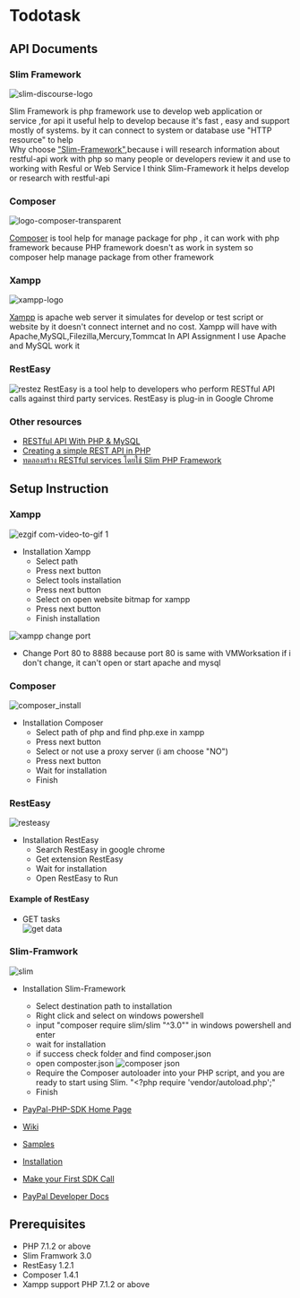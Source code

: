 # Todotask

## API Documents

### Slim Framework
![slim-discourse-logo](https://cloud.githubusercontent.com/assets/11935635/26027803/e22cf118-383e-11e7-95d6-fca147786f84.png)

Slim Framework is php framework use to develop web application or service ,for api it useful help to develop because it's fast , easy and support mostly of systems. by it can connect to system
or database use "HTTP resource" to help  
Why choose ["Slim-Framework"](https://www.slimframework.com/),because i will research information about restful-api work with php so many people or developers review it and
use to working with Resful or Web Service  I think Slim-Framework it helps develop or research with restful-api      



### Composer
![logo-composer-transparent](https://cloud.githubusercontent.com/assets/11935635/26027945/50b43aa4-3841-11e7-9081-1a6832754459.png)

[Composer](https://getcomposer.org/) is tool help for manage package for php , it can work with php framework because PHP framework doesn't as work in system so composer help manage package from other framework  


### Xampp
![xampp-logo](https://cloud.githubusercontent.com/assets/11935635/26028016/646b76e2-3842-11e7-85ef-2e9256385758.png)

[Xampp](https://www.apachefriends.org/index.html) is apache web server it simulates for develop or test script or website by it doesn't connect internet and no cost. Xampp will have with Apache,MySQL,Filezilla,Mercury,Tommcat
In API Assignment I use Apache and MySQL work it

### RestEasy
![restez](https://cloud.githubusercontent.com/assets/11935635/26028118/1841d390-3844-11e7-97ad-842567da17f1.PNG)
RestEasy is a tool help to developers who perform RESTful API calls against third party services. RestEasy is plug-in in Google Chrome

### Other resources
* [RESTful API With PHP & MySQL](https://youtu.be/DHUxnUX7Y2Y)
* [Creating a simple REST API in PHP](https://www.leaseweb.com/labs/2015/10/creating-a-simple-rest-api-in-php/)
* [ทดลองสร้าง RESTful services โดยใช้ Slim PHP Framework](http://www.siamhttp.com/site/article/create-restful-services-using-slim-php.html)


## Setup Instruction

### Xampp

![ezgif com-video-to-gif 1](https://cloud.githubusercontent.com/assets/11935635/26028623/a77b88c6-384e-11e7-8e54-51a32134bdb1.gif)
  * Installation Xampp
    - Select path
    - Press next button
    - Select tools installation
    - Press next button
    - Select on open website bitmap for xampp
    - Press next button
    - Finish installation

![xampp change port](https://cloud.githubusercontent.com/assets/11935635/26028650/4ff93f0c-384f-11e7-90b6-b3f11cb3c100.PNG)
  * Change Port 80 to 8888 because port 80 is same with VMWorksation if i don't change, it can't open or start apache and mysql

### Composer
![composer_install](https://cloud.githubusercontent.com/assets/11935635/26028739/9cba8002-3850-11e7-8a8a-9fac0c0eaf45.gif)
  * Installation Composer
    - Select path of php and find php.exe in xampp
    - Press next button
    - Select or not use a proxy server (i am choose "NO")
    - Press next button
    - Wait for installation
    - Finish

### RestEasy    
![resteasy](https://cloud.githubusercontent.com/assets/11935635/26028865/a5a2abb6-3852-11e7-9398-8e6ea5c465e6.gif)
  * Installation RestEasy
    - Search RestEasy in google chrome
    - Get extension RestEasy
    - Wait for installation
    - Open RestEasy to Run

#### Example of RestEasy
  * GET tasks  
![get data](https://cloud.githubusercontent.com/assets/11935635/26029032/20a37f0e-3856-11e7-9b66-711c93bc7724.gif)
  



### Slim-Framwork
![slim](https://cloud.githubusercontent.com/assets/11935635/26028963/728541ec-3854-11e7-9722-6a2f12c63b12.gif)
  * Installation Slim-Framework
    - Select destination path to installation
    - Right click and select on windows powershell
    - input "composer require slim/slim "^3.0"" in windows powershell and enter
    - wait for installation
    - if success check folder and find composer.json
    - open composter.json
    ![composer json](https://cloud.githubusercontent.com/assets/11935635/26028998/fb906a8e-3854-11e7-9c67-72a95bc19cc1.PNG)
    - Require the Composer autoloader into your PHP script, and you are ready to start using Slim. "<?php
require 'vendor/autoload.php';"
    - Finish

* [PayPal-PHP-SDK Home Page](https://paypal.github.io/PayPal-PHP-SDK/)
* [Wiki](https://github.com/paypal/PayPal-PHP-SDK/wiki)
* [Samples](https://paypal.github.io/PayPal-PHP-SDK/sample/)
* [Installation](https://github.com/paypal/PayPal-PHP-SDK/wiki/Installation)
* [Make your First SDK Call](https://github.com/paypal/PayPal-PHP-SDK/wiki/Making-First-Call)
* [PayPal Developer Docs](https://developer.paypal.com/docs/)

## Prerequisites

   - PHP 7.1.2 or above
   - Slim Framwork 3.0
   - RestEasy 1.2.1
   - Composer 1.4.1
   - Xampp support PHP 7.1.2 or above
